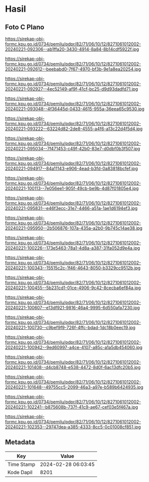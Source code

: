 # Hasil

## Foto C Plano

https://sirekap-obj-formc.kpu.go.id/0734/pemilu/pdpr/82/71/06/10/12/8271061012002-20240221-092306--ab1ffa20-3430-4914-8a84-8b14cdf5922f.jpg

https://sirekap-obj-formc.kpu.go.id/0734/pemilu/pdpr/82/71/06/10/12/8271061012002-20240221-092612--beebabd0-7f67-4970-bf3b-9e1a8ea20254.jpg

https://sirekap-obj-formc.kpu.go.id/0734/pemilu/pdpr/82/71/06/10/12/8271061012002-20240221-092927--4ec52149-af9f-41cf-bc25-d9d93dadfd71.jpg

https://sirekap-obj-formc.kpu.go.id/0734/pemilu/pdpr/82/71/06/10/12/8271061012002-20240221-093048--4f36445d-0433-4615-955a-36eea65c9530.jpg

https://sirekap-obj-formc.kpu.go.id/0734/pemilu/pdpr/82/71/06/10/12/8271061012002-20240221-093222--63224d82-2de8-4555-a4f6-a13c22d4f5d4.jpg

https://sirekap-obj-formc.kpu.go.id/0734/pemilu/pdpr/82/71/06/10/12/8271061012002-20240221-095034--7f471453-c49f-42b0-83e7-d0dbf0b3f507.jpg

https://sirekap-obj-formc.kpu.go.id/0734/pemilu/pdpr/82/71/06/10/12/8271061012002-20240221-094917--84a11143-e906-4ead-b3fd-0a83818bcfef.jpg

https://sirekap-obj-formc.kpu.go.id/0734/pemilu/pdpr/82/71/06/10/12/8271061012002-20240221-100113--7e056ee1-905f-49cb-be9b-4d87f01805e4.jpg

https://sirekap-obj-formc.kpu.go.id/0734/pemilu/pdpr/82/71/06/10/12/8271061012002-20240221-095831--e46f3ecc-31e7-4466-a51a-1ae1d6194ef3.jpg

https://sirekap-obj-formc.kpu.go.id/0734/pemilu/pdpr/82/71/06/10/12/8271061012002-20240221-095950--2b506876-107a-435a-a2b0-9b745c14ae38.jpg

https://sirekap-obj-formc.kpu.go.id/0734/pemilu/pdpr/82/71/06/10/12/8271061012002-20240221-100226--173e5463-78a1-4d8a-a387-31fa052d9e4a.jpg

https://sirekap-obj-formc.kpu.go.id/0734/pemilu/pdpr/82/71/06/10/12/8271061012002-20240221-100343--15515c2c-1f46-4643-8050-b3329cc9512b.jpg

https://sirekap-obj-formc.kpu.go.id/0734/pemilu/pdpr/82/71/06/10/12/8271061012002-20240221-100455--5b231cd1-01ce-4906-9c42-8cecba6ef84a.jpg

https://sirekap-obj-formc.kpu.go.id/0734/pemilu/pdpr/82/71/06/10/12/8271061012002-20240221-100607--e13df921-9816-46a4-9995-6d550afa7230.jpg

https://sirekap-obj-formc.kpu.go.id/0734/pemilu/pdpr/82/71/06/10/12/8271061012002-20240221-100730--c9bef9f9-726f-4ffc-bdad-1dc18b0eec19.jpg

https://sirekap-obj-formc.kpu.go.id/0734/pemilu/pdpr/82/71/06/10/12/8271061012002-20240221-100942--9ed60997-a4ce-4107-a85c-a1a5db454060.jpg

https://sirekap-obj-formc.kpu.go.id/0734/pemilu/pdpr/82/71/06/10/12/8271061012002-20240221-101408--d4cb8748-e538-4472-8d0f-6ac13dfc20b5.jpg

https://sirekap-obj-formc.kpu.go.id/0734/pemilu/pdpr/82/71/06/10/12/8271061012002-20240221-101648--49755cc5-2099-46a3-a97e-b589b6424935.jpg

https://sirekap-obj-formc.kpu.go.id/0734/pemilu/pdpr/82/71/06/10/12/8271061012002-20240221-102241--b875608b-737f-41c9-ae67-cef03e5f467a.jpg

https://sirekap-obj-formc.kpu.go.id/0734/pemilu/pdpr/82/71/06/10/12/8271061012002-20240221-102353--29747dea-a385-4333-8cc5-0c01008cf851.jpg


## Metadata

| Key        | Value               |
| ---------- | ------------------- |
| Time Stamp | 2024-02-28 06:03:45 |
| Kode Dapil | 8201                |




